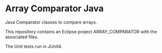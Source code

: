 # Array Comparator Java
Java Comparator classes to compare arrays.

This repository contains an Eclipse project ARRAY_COMPARATOR with the associated files.

The Unit tests run in JUnit4.
